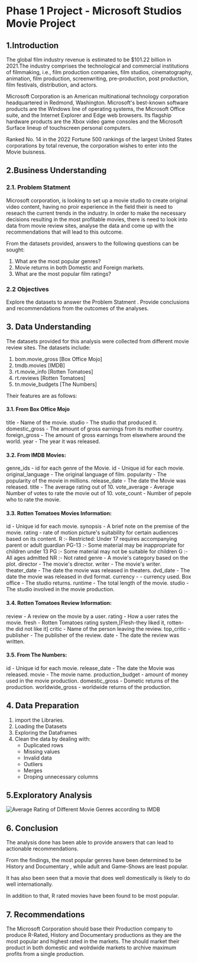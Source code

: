 # Phase 1 Project - Microsoft Studios Movie Project
## 1.Introduction
The global film industry revenue is estimated to be $101.22 billion in 2021.The industry comprises the technological and commercial institutions of filmmaking, i.e., film production companies, film studios, cinematography, animation, film production, screenwriting, pre-production, post production, film festivals, distribution, and actors.

Microsoft Corporation is an American multinational technology corporation headquartered in Redmond, Washington. Microsoft's best-known software products are the Windows line of operating systems, the Microsoft Office suite, and the Internet Explorer and Edge web browsers. Its flagship hardware products are the Xbox video game consoles and the Microsoft Surface lineup of touchscreen personal computers.

Ranked No. 14 in the 2022 Fortune 500 rankings of the largest United States corporations by total revenue, the corporation wishes to enter into the Movie buisness.

## 2.Business Understanding
### 2.1. Problem Statment
Microsoft corporation, is looking to set up a movie studio to create original video content, having no proir experience in the field their is need to reseach the current trends in the industry. In order to make the necessary decisions resulting in the most profitable movies, there is need to look into data from movie review sites, analyse the data and come up with the recommendations that will lead to this outcome.

From the datasets provided, answers to the following questions can be sought:

1. What are the most popular genres?
2. Movie returns in both Domestic and Foreign markets.
3. What are the most popular film ratings?

### 2.2 Objectives
Explore the datasets to answer the Problem Statment .
Provide conclusions and recommendations from the outcomes of the analyses.

## 3. Data Understanding
The datasets provided for this analysis were collected from different movie review sites.
The datasets include:

1. bom.movie_gross [Box Office Mojo]
2. tmdb.movies [IMDB]
3. rt.movie_info [Rotten Tomatoes]
4. rt.reviews [Rotten Tomatoes]
5. tn.movie_budgets [The Numbers]

Their features are as follows:

#### 3.1. From Box Office Mojo
title - Name of the movie.
studio - The studio that produced it.
domestic_gross - The amount of gross earnings from its mother country.
foreign_gross - The amount of gross earnings from elsewhere around the world.
year - The year it was released.

#### 3.2. From IMDB Movies:
genre_ids - id for each genre of the Movie.
id - Unique id for each movie.
original_language - The original language of film.
popularity - The popularity of the movie in millions.
release_date - The date the Movie was released.
title - The average rating out of 10.
vote_average - Average Number of votes to rate the movie out of 10.
vote_count - Number of pepole who to rate the movie.

#### 3.3. Rotten Tomatoes Movies Information:
id - Unique id for each movie.
synopsis - A brief note on the premise of the movie.
rating - rate of motion picture's suitability for certain audiences based on its content.
R :- Restricted: Under 17 requires accompanying parent or adult guardian
PG-13 :- Some material may be inappropriate for children under 13
PG :- Some material may not be suitable for children
G :- All ages admitted
NR :- Not rated
genre - A movie's category based on the plot.
director - The movie's director.
writer - The movie's writer.
theater_date - The date the movie was released in theaters.
dvd_date - The date the movie was released in dvd format.
currency - - currency used.
Box office - The studio returns.
runtime - The total length of the movie.
studio - The studio involved in the movie production.

#### 3.4. Rotten Tomatoes Review Information:
review - A review on the movie by a user.
rating - How a user rates the movie.
fresh - Rotten Tomatoes rating system,[Flesh-they liked it, rotten- the did not like it]
critic - Name of the person leaving the review.
top_critic -
publisher - The publisher of the review.
date - The date the review was written.

#### 3.5. From The Numbers:
id - Unique id for each movie.
release_date - The date the Movie was released.
movie - The movie name.
production_budget - amount of money used in the movie production.
domestic_gross - Dometic returns of the production.
worldwide_gross - worldwide returns of the production.

## 4. Data Preparation
1. import the Libraries.
2. Loading the Datasets
3. Exploring the Dataframes
4. Clean the data by dealing with:
    - Duplicated rows
    - Missing values
    - Invalid data
    - Outliers
    - Merges
    - Droping unnecessary columns

## 5.Exploratory Analysis
![Average Rating of Different Movie Genres according to IMDB](https://github.com/Collinskanyiri/DSC-Phase-1-project/assets/86715443/809266e7-1d87-4ee5-9431-7e37cea3c22f)

## 6. Conclusion
The analysis done has been able to provide answers that can lead to actionable recommendations. 

From the findings, the most popular genres have been determined to be History and Documentary , while adult and Game-Shows are least popular. 

It has also been seen that a movie that does well domestically is likely to do well internationally. 

In addition to that, R rated movies have been found to be most popular.
## 7. Recommendations
The Microsoft Corporation should base their Production company to produce R-Rated, History and Documentary productions as they are the most popular and highest rated in the markets.
The should market their product in both domestic and wolrdwide markets to archive maximum profits from a single production.
